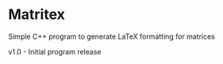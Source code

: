 # Matritex
Simple C++ program to generate LaTeX formatting for matrices

v1.0 - Initial program release
